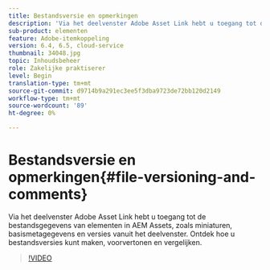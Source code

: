 ```yaml
---
title: Bestandsversie en opmerkingen
description: 'Via het deelvenster Adobe Asset Link hebt u toegang tot de bestandsgegevens van elementen in AEM Assets, zoals miniaturen, basismetagegevens en versies vanuit het deelvenster. Ontdek hoe u bestandsversies kunt maken, voorvertonen en vergelijken.  '
sub-product: elementen
feature: Adobe-itemkoppeling
version: 6.4, 6.5, cloud-service
thumbnail: 34048.jpg
topic: Inhoudsbeheer
role: Zakelijke praktiserer
level: Begin
translation-type: tm+mt
source-git-commit: d9714b9a291ec3ee5f3dba9723de72bb120d2149
workflow-type: tm+mt
source-wordcount: '89'
ht-degree: 0%

---
```



# Bestandsversie en opmerkingen{#file-versioning-and-comments}

Via het deelvenster Adobe Asset Link hebt u toegang tot de bestandsgegevens van elementen in AEM Assets, zoals miniaturen, basismetagegevens en versies vanuit het deelvenster. Ontdek hoe u bestandsversies kunt maken, voorvertonen en vergelijken.

>[!VIDEO](https://video.tv.adobe.com/v/34048/?quality=12)
